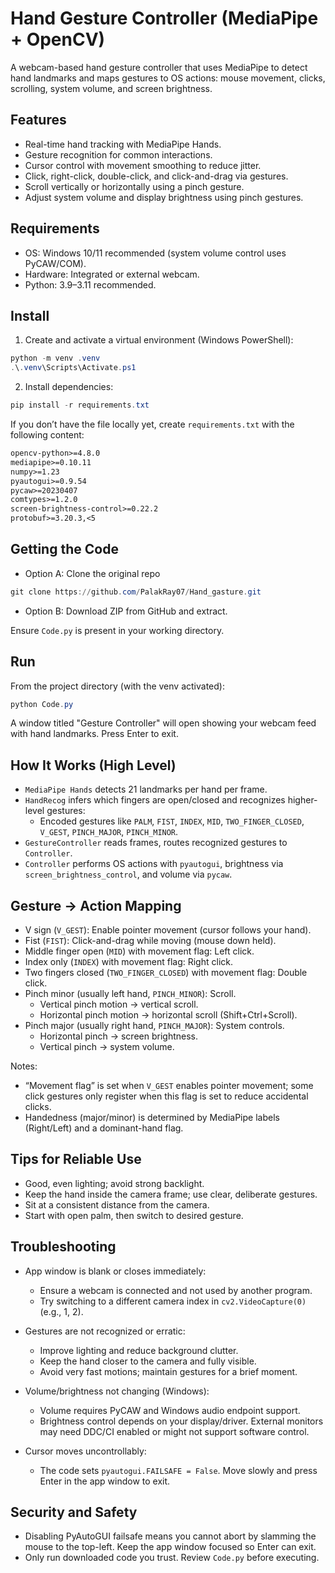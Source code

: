 # Hand Gesture Controller (MediaPipe + OpenCV)

A webcam-based hand gesture controller that uses MediaPipe to detect hand landmarks and maps gestures to OS actions: mouse movement, clicks, scrolling, system volume, and screen brightness.


## Features
- Real-time hand tracking with MediaPipe Hands.
- Gesture recognition for common interactions.
- Cursor control with movement smoothing to reduce jitter.
- Click, right-click, double-click, and click-and-drag via gestures.
- Scroll vertically or horizontally using a pinch gesture.
- Adjust system volume and display brightness using pinch gestures.

## Requirements
- OS: Windows 10/11 recommended (system volume control uses PyCAW/COM).
- Hardware: Integrated or external webcam.
- Python: 3.9–3.11 recommended.

## Install
1) Create and activate a virtual environment (Windows PowerShell):
```powershell
python -m venv .venv
.\.venv\Scripts\Activate.ps1
```

2) Install dependencies:
```powershell
pip install -r requirements.txt
```
If you don’t have the file locally yet, create `requirements.txt` with the following content:
```txt
opencv-python>=4.8.0
mediapipe>=0.10.11
numpy>=1.23
pyautogui>=0.9.54
pycaw>=20230407
comtypes>=1.2.0
screen-brightness-control>=0.22.2
protobuf>=3.20.3,<5
```

## Getting the Code
- Option A: Clone the original repo
```powershell
git clone https://github.com/PalakRay07/Hand_gasture.git
```
- Option B: Download ZIP from GitHub and extract.

Ensure `Code.py` is present in your working directory.

## Run
From the project directory (with the venv activated):
```powershell
python Code.py
```
A window titled "Gesture Controller" will open showing your webcam feed with hand landmarks. Press Enter to exit.

## How It Works (High Level)
- `MediaPipe Hands` detects 21 landmarks per hand per frame.
- `HandRecog` infers which fingers are open/closed and recognizes higher-level gestures:
  - Encoded gestures like `PALM`, `FIST`, `INDEX`, `MID`, `TWO_FINGER_CLOSED`, `V_GEST`, `PINCH_MAJOR`, `PINCH_MINOR`.
- `GestureController` reads frames, routes recognized gestures to `Controller`.
- `Controller` performs OS actions with `pyautogui`, brightness via `screen_brightness_control`, and volume via `pycaw`.

## Gesture → Action Mapping
- V sign (`V_GEST`): Enable pointer movement (cursor follows your hand).
- Fist (`FIST`): Click-and-drag while moving (mouse down held).
- Middle finger open (`MID`) with movement flag: Left click.
- Index only (`INDEX`) with movement flag: Right click.
- Two fingers closed (`TWO_FINGER_CLOSED`) with movement flag: Double click.
- Pinch minor (usually left hand, `PINCH_MINOR`): Scroll.
  - Vertical pinch motion → vertical scroll.
  - Horizontal pinch motion → horizontal scroll (Shift+Ctrl+Scroll).
- Pinch major (usually right hand, `PINCH_MAJOR`): System controls.
  - Horizontal pinch → screen brightness.
  - Vertical pinch → system volume.

Notes:
- “Movement flag” is set when `V_GEST` enables pointer movement; some click gestures only register when this flag is set to reduce accidental clicks.
- Handedness (major/minor) is determined by MediaPipe labels (Right/Left) and a dominant-hand flag.

## Tips for Reliable Use
- Good, even lighting; avoid strong backlight.
- Keep the hand inside the camera frame; use clear, deliberate gestures.
- Sit at a consistent distance from the camera.
- Start with open palm, then switch to desired gesture.

## Troubleshooting
- App window is blank or closes immediately:
  - Ensure a webcam is connected and not used by another program.
  - Try switching to a different camera index in `cv2.VideoCapture(0)` (e.g., 1, 2).

- Gestures are not recognized or erratic:
  - Improve lighting and reduce background clutter.
  - Keep the hand closer to the camera and fully visible.
  - Avoid very fast motions; maintain gestures for a brief moment.

- Volume/brightness not changing (Windows):
  - Volume requires PyCAW and Windows audio endpoint support.
  - Brightness control depends on your display/driver. External monitors may need DDC/CI enabled or might not support software control.

- Cursor moves uncontrollably:
  - The code sets `pyautogui.FAILSAFE = False`. Move slowly and press Enter in the app window to exit.

## Security and Safety
- Disabling PyAutoGUI failsafe means you cannot abort by slamming the mouse to the top-left. Keep the app window focused so Enter can exit.
- Only run downloaded code you trust. Review `Code.py` before executing.


